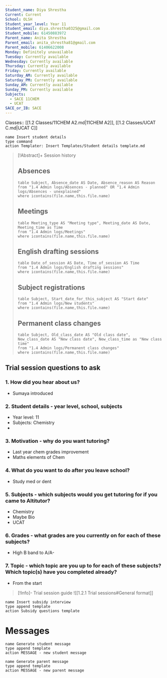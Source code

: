 ```yaml
---
Student_name: Diya Shrestha
Current: Current
School: OLSH
Student_year_level: Year 11
Student_email: diya.shrestha0325@gmail.com
Student_mobile: 61450883972
Parent_name: Anita Shrestha
Parent_email: anita_shrestha81@gmail.com
Parent_mobile: 61406622008
Monday: Definitely unavailable
Tuesday: Currently available
Wednesday: Currently available
Thursday: Currently available
Friday: Currently available
Saturday_AM: Currently available
Saturday_PM: Currently available
Sunday_AM: Currently available
Sunday_PM: Currently available
Subjects:
  - SACE 11CHEM
  - UCAT
SACE_or_IB: SACE
---
```

Classes:: [[1.2 Classes/11CHEM A2.md|11CHEM A2]], [[1.2 Classes/UCAT C.md|UCAT C]]
```button
name Insert student details
type command
action Templater: Insert Templates/Student details template.md
```

> [!Abstract]+ Session history
> ## Absences
> ```dataview
> table Subject, Absence_date AS Date, Absence_reason AS Reason
> from "1.4 Admin logs/Absences - planned" OR "1.4 Admin logs/Absences - unexplained"
> where icontains(file.name,this.file.name)
> ```
> 
> ## Meetings
> ```dataview
> table Meeting_type AS "Meeting type", Meeting_date AS Date, Meeting_time as Time
> from "1.4 Admin logs/Meetings" 
> where icontains(file.name,this.file.name)
> ```
> 
> ## English drafting sessions
> ```dataview
> table Date_of_session AS Date, Time_of_session AS Time
> from "1.4 Admin logs/English drafting sessions"
> where icontains(file.name,this.file.name)
> ```
> 
> ## Subject registrations
> ```dataview
> table Subject, Start_date_for_this_subject AS "Start date"
> from "1.4 Admin logs/New students"
> where icontains(file.name,this.file.name)
> ```
> 
> ## Permanent class changes
> ```dataview
> table Subject, Old_class_date AS "Old class date", New_class_date AS "New class date", New_class_time as "New class time"
> from "1.4 Admin logs/Permanent class changes"
> where icontains(file.name,this.file.name)
> 


## Trial session questions to ask
### 1. How did you hear about us?
- Sumaya introduced
### 2. **Student details** - year level, school, subjects
- Year level: 11
- Subjects: Chemistry
- 
### 3. **Motivation** - why do you want tutoring?
- Last year chem grades improvement
- Maths elements of Chem
### 4.  What do you want to do after you leave school?
- Study med or dent
### 5. **Subjects** - which subjects would you get tutoring for if you came to Altitutor?
- Chemistry
- Maybe Bio
- UCAT
### 6. **Grades** - what grades are you currently on for each of these subjects?
- High B band to A/A-
### 7.  **Topic** - which topic are you up to for each of these subjects? Which topic(s) have you completed already?
- From the start

> [!Info]- Trial session guide
![[1.2.1 Trial sessions#General format]]

```button
name Insert subsidy interview
type append template
action Subsidy questions template
```


# Messages
```button
name Generate student message
type append template
action MESSAGE - new student message
```



```button
name Generate parent message
type append template
action MESSAGE - new parent message
```

